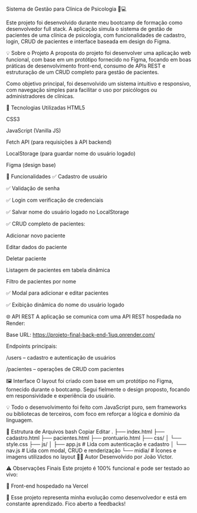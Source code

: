 Sistema de Gestão para Clínica de Psicologia 🧠💻

Este projeto foi desenvolvido durante meu bootcamp de formação como desenvolvedor full stack. A aplicação simula o sistema de gestão de pacientes de uma clínica de psicologia, com funcionalidades de cadastro, login, CRUD de pacientes e interface baseada em design do Figma.

💡 Sobre o Projeto
A proposta do projeto foi desenvolver uma aplicação web funcional, com base em um protótipo fornecido no Figma, focando em boas práticas de desenvolvimento front-end, consumo de APIs REST e estruturação de um CRUD completo para gestão de pacientes.

Como objetivo principal, foi desenvolvido um sistema intuitivo e responsivo, com navegação simples para facilitar o uso por psicólogos ou administradores de clínicas.

🚀 Tecnologias Utilizadas
HTML5

CSS3

JavaScript (Vanilla JS)

Fetch API (para requisições à API backend)

LocalStorage (para guardar nome do usuário logado)

Figma (design base)

🔧 Funcionalidades
✅ Cadastro de usuário

✅ Validação de senha

✅ Login com verificação de credenciais

✅ Salvar nome do usuário logado no LocalStorage

✅ CRUD completo de pacientes:

Adicionar novo paciente

Editar dados do paciente

Deletar paciente

Listagem de pacientes em tabela dinâmica

Filtro de pacientes por nome

✅ Modal para adicionar e editar pacientes

✅ Exibição dinâmica do nome do usuário logado

🌐 API REST
A aplicação se comunica com uma API REST hospedada no Render:

Base URL: https://projeto-final-back-end-1iuq.onrender.com/

Endpoints principais:

/users – cadastro e autenticação de usuários

/pacientes – operações de CRUD com pacientes

🖼️ Interface
O layout foi criado com base em um protótipo no Figma, fornecido durante o bootcamp. Segui fielmente o design proposto, focando em responsividade e experiência do usuário.

💡 Todo o desenvolvimento foi feito com JavaScript puro, sem frameworks ou bibliotecas de terceiros, com foco em reforçar a lógica e domínio da linguagem.

📂 Estrutura de Arquivos
bash
Copiar
Editar
.
├── index.html
├── cadastro.html
├── pacientes.html
├── prontuario.html
├── css/
│   └── style.css
├── js/
│   ├── app.js       # Lida com autenticação e cadastro
│   └── nav.js       # Lida com modal, CRUD e renderização
└── midia/           # Ícones e imagens utilizados no layout
👨‍💻 Autor
Desenvolvido por João Victor.

⚠️ Observações Finais
Este projeto é 100% funcional e pode ser testado ao vivo:

🔗 Front-end hospedado na Vercel

🧩 Esse projeto representa minha evolução como desenvolvedor e está em constante aprendizado. Fico aberto a feedbacks!
